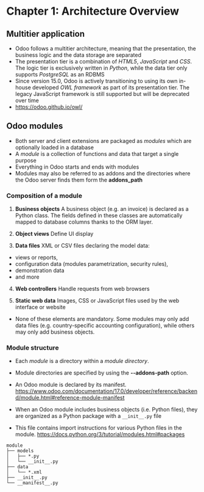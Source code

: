 # Chapter 1: Architecture Overview


## Multitier application
- Odoo follows a multitier architecture, meaning that the presentation, the business logic and the data storage are separated
- The presentation tier is a combination of *HTML5*, *JavaScript* and *CSS*. The logic tier is exclusively written in *Python*, while the data tier only supports *PostgreSQL* as an RDBMS
- Since version 15.0, Odoo is actively transitioning to using its own in-house developed *OWL framework* as part of its presentation tier. The legacy JavaScript framework is still supported but will be deprecated over time
- https://odoo.github.io/owl/


## Odoo modules

- Both server and client extensions are packaged as *modules* which are optionally loaded in a database
- A *module* is a collection of functions and data that target a single purpose
- Everything in Odoo starts and ends with modules
- Modules may also be referred to as addons and the directories where the Odoo server finds them form the **addons_path**


### Composition of a module

1.  **Business objects**
A business object (e.g. an invoice) is declared as a Python class. The fields defined in these classes are automatically mapped to database columns thanks to the ORM layer.

2.  **Object views**
Define UI display

3.  **Data files**
XML or CSV files declaring the model data:
 * views or reports,
 * configuration data (modules parametrization, security rules),
 * demonstration data
 * and more

4. **Web controllers**
Handle requests from web browsers

5. **Static web data**
Images, CSS or JavaScript files used by the web interface or website

- None of these elements are mandatory. Some modules may only add data files (e.g. country-specific accounting configuration), while others may only add business objects.


### Module structure

- Each *module* is a directory within a *module directory*. 
- Module directories are specified by using the **--addons-path** option.

- An Odoo module is declared by its manifest.
https://www.odoo.com/documentation/17.0/developer/reference/backend/module.html#reference-module-manifest

- When an Odoo module includes business objects (i.e. Python files), they are organized as a Python package with a `__init__.py` file
- This file contains import instructions for various Python files in the module.
https://docs.python.org/3/tutorial/modules.html#packages

```
module
├── models
│   ├── *.py
│   └── __init__.py
├── data
│   └── *.xml
├── __init__.py
└── __manifest__.py
```

